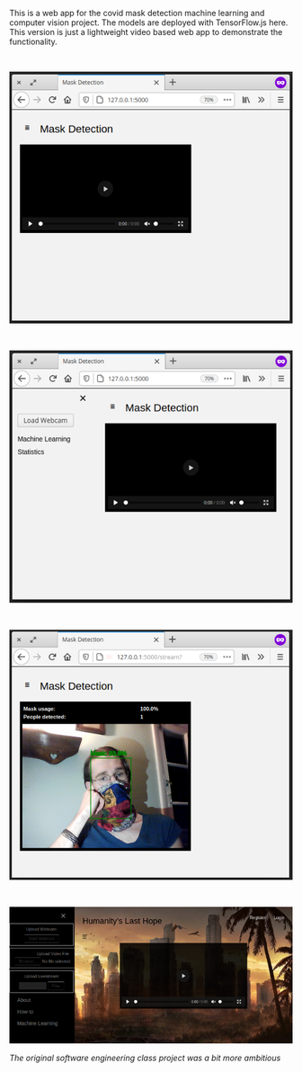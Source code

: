 This is a web app for the covid mask detection machine learning and computer vision project. The models are deployed with TensorFlow.js here. This version is just a lightweight video based web app to demonstrate the functionality.

<br>

![alt text](https://raw.githubusercontent.com/tjbergstrom/facemask-detection-app/master/web_app/webapp/static/assets/demos/1.png)

<br>

![alt text](https://raw.githubusercontent.com/tjbergstrom/facemask-detection-app/master/web_app/webapp/static/assets/demos/2.png)

<br>

![alt text](https://raw.githubusercontent.com/tjbergstrom/facemask-detection-app/master/web_app/webapp/static/assets/demos/3.png)

<br>

![alt text](https://raw.githubusercontent.com/tjbergstrom/facemask-detection-app/master/web_app/webapp/static/assets/demos/5.png)

*The original software engineering class project was a bit more ambitious*

<br>


